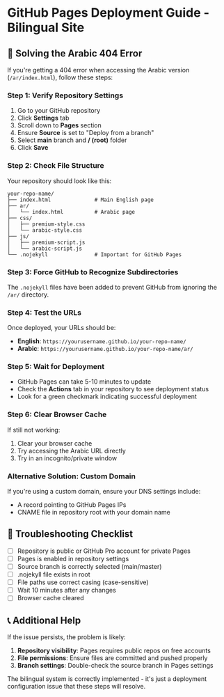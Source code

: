 # GitHub Pages Deployment Guide - Bilingual Site

## 🚨 Solving the Arabic 404 Error

If you're getting a 404 error when accessing the Arabic version (`/ar/index.html`), follow these steps:

### **Step 1: Verify Repository Settings**
1. Go to your GitHub repository
2. Click **Settings** tab
3. Scroll down to **Pages** section
4. Ensure **Source** is set to "Deploy from a branch"
5. Select **main** branch and **/ (root)** folder
6. Click **Save**

### **Step 2: Check File Structure**
Your repository should look like this:
```
your-repo-name/
├── index.html              # Main English page
├── ar/
│   └── index.html          # Arabic page
├── css/
│   ├── premium-style.css
│   └── arabic-style.css
├── js/
│   ├── premium-script.js
│   └── arabic-script.js
└── .nojekyll               # Important for GitHub Pages
```

### **Step 3: Force GitHub to Recognize Subdirectories**
The `.nojekyll` files have been added to prevent GitHub from ignoring the `/ar/` directory.

### **Step 4: Test the URLs**
Once deployed, your URLs should be:
- **English**: `https://yourusername.github.io/your-repo-name/`
- **Arabic**: `https://yourusername.github.io/your-repo-name/ar/`

### **Step 5: Wait for Deployment**
- GitHub Pages can take 5-10 minutes to update
- Check the **Actions** tab in your repository to see deployment status
- Look for a green checkmark indicating successful deployment

### **Step 6: Clear Browser Cache**
If still not working:
1. Clear your browser cache
2. Try accessing the Arabic URL directly
3. Try in an incognito/private window

### **Alternative Solution: Custom Domain**
If you're using a custom domain, ensure your DNS settings include:
- A record pointing to GitHub Pages IPs
- CNAME file in repository root with your domain name

## 🔧 Troubleshooting Checklist

- [ ] Repository is public or GitHub Pro account for private Pages
- [ ] Pages is enabled in repository settings
- [ ] Source branch is correctly selected (main/master)
- [ ] .nojekyll file exists in root
- [ ] File paths use correct casing (case-sensitive)
- [ ] Wait 10 minutes after any changes
- [ ] Browser cache cleared

## 📞 Additional Help
If the issue persists, the problem is likely:
1. **Repository visibility**: Pages requires public repos on free accounts
2. **File permissions**: Ensure files are committed and pushed properly
3. **Branch settings**: Double-check the source branch in Pages settings

The bilingual system is correctly implemented - it's just a deployment configuration issue that these steps will resolve.